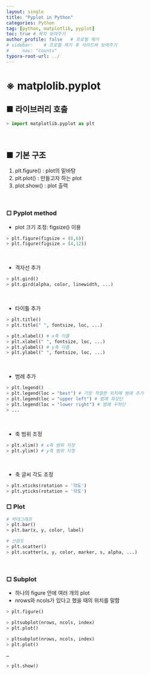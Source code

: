 ```yaml
---
layout: single
title: "Pyplot in Python"
categories: Python
tag: [python, matplotlib, pyplot]
toc: true # 목차 보여주기
author_profile: false   # 프로필 제거
# sidebar:    # 프로필 제거 후 사이드바 보여주기
#     nav: "counts"
typora-root-url: ../
---
```


# **※ matplolib.pyplot**

## ■ 라이브러리 호출

```py
> import matplotlib.pyplot as plt
```

<br>

## ■ 기본 구조
1. plt.figure() : plot의 밑바탕
2. plt.plot() : 만들고자 하는 plot
3. plot.show() : plot 출력

<br>

### □ Pyplot method

- plot 크기 조정: figsize() 이용

```py
> plt.figure(figsize = (8,6))
> plt.figure(figsize = (4,12))
```

<br>

- 격자선 추가

```py
> plt.gird()
> plt.gird(alpha, color, linewidth, ...)
```

<br>

- 타이틀 추가

```py
> plt.title()
> plt.title(" ", fontsize, loc, ...)

> plt.xlabel() # x축 이름
> plt.xlabel(" ", fontsize, loc, ...)
> plt.ylabel() # y축 이름
> plt.ylabel(" ", fontsize, loc, ...)
```

<br>

- 범례 추가

```py
> plt.legend()
> plt.legend(loc = "best") # 가장 적절한 위치에 범례 추가
> plt.legend(loc = "upper left") # 범례 좌상단
> plt.legend(loc = "lower right") # 범례 우하단
> ...
```

<br>

- 축 범위 조정

```py
> plt.xlim() # x축 범위 지정
> plt.ylim() # y축 범위 지정
```

<br>

- 축 글씨 각도 조정

```py
> plt.xticks(rotation = '각도')
> plt.yticks(rotation = '각도')
```

### □ Plot

```py
# 막대그래프
> plt.bar()
> plt.bar(x, y, color, label)
```

```py
# 산점도
> plt.scatter()
> plt.scatter(x, y, color, marker, s, alpha, ...)
```

<br>

### □ Subplot
- 하나의 figure 안에 여러 개의 plot
- nrows와 ncols가 있다고 했을 때의 위치를 말함

```py
> plt.figure()

> pltsubplot(nrows, ncols, index)
> plt.plot()

> pltsubplot(nrows, ncols, index)
> plt.plot()

…

> plt.show()
```